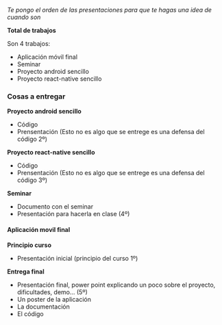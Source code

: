 *Te pongo el orden de las presentaciones para que te hagas una idea de cuando son*


**Total de trabajos**


Son 4 trabajos:
- Aplicación móvil final
- Seminar
- Proyecto android sencillo
- Proyecto react-native sencillo

### Cosas a entregar



**Proyecto android sencillo**
- Código
- Prensentación (Esto no es algo que se entrege es una defensa del código 2º)

**Proyecto react-native sencillo**
- Código
- Prensentación (Esto no es algo que se entrege es una defensa del código 3º)

**Seminar**
- Documento con el seminar
- Presentación para hacerla en clase (4º)


#### Aplicación movil final

**Principio curso**
- Presentación inicial (principio del curso 1º) 

**Entrega final**
- Presentación final, power point explicando un poco sobre el proyecto, dificultades, demo... (5º)
- Un poster de la aplicación
- La documentación
- El código


